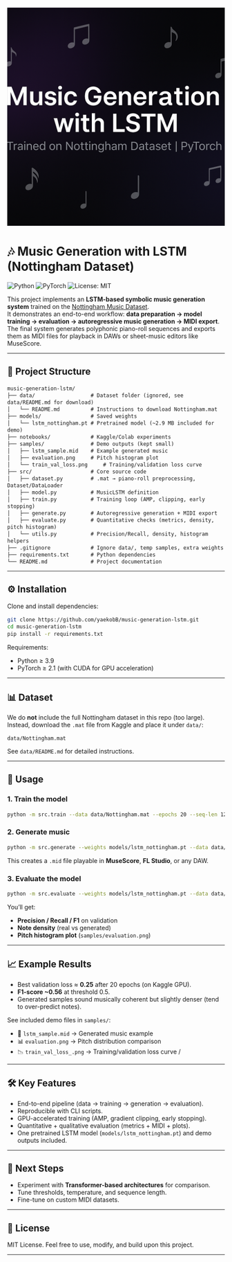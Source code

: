 <p align="center">
  <img src="samples/banner.png" alt="Music Generation with LSTM Banner" width="800"/>
</p>

# 🎶 Music Generation with LSTM (Nottingham Dataset)

![Python](https://img.shields.io/badge/python-3.9+-blue.svg)
![PyTorch](https://img.shields.io/badge/pytorch-2.1+-ee4c2c.svg)
![License: MIT](https://img.shields.io/badge/License-MIT-green.svg)

This project implements an **LSTM-based symbolic music generation system** trained on the [Nottingham Music Dataset](https://www.kaggle.com/datasets/eftimiepetre/nottingham-music).  
It demonstrates an end-to-end workflow: **data preparation → model training → evaluation → autoregressive music generation → MIDI export**.  
The final system generates polyphonic piano-roll sequences and exports them as MIDI files for playback in DAWs or sheet-music editors like MuseScore.

---

## 📂 Project Structure
```
music-generation-lstm/
├── data/                  # Dataset folder (ignored, see data/README.md for download)
│   └── README.md          # Instructions to download Nottingham.mat
├── models/                # Saved weights
│   └── lstm_nottingham.pt # Pretrained model (~2.9 MB included for demo)
├── notebooks/             # Kaggle/Colab experiments
├── samples/               # Demo outputs (kept small)
│   ├── lstm_sample.mid    # Example generated music
│   ├── evaluation.png     # Pitch histogram plot
│   └── train_val_loss.png     # Training/validation loss curve
├── src/                   # Core source code
│   ├── dataset.py         # .mat → piano-roll preprocessing, Dataset/DataLoader
│   ├── model.py           # MusicLSTM definition
│   ├── train.py           # Training loop (AMP, clipping, early stopping)
│   ├── generate.py        # Autoregressive generation + MIDI export
│   ├── evaluate.py        # Quantitative checks (metrics, density, pitch histogram)
│   └── utils.py           # Precision/Recall, density, histogram helpers
├── .gitignore             # Ignore data/, temp samples, extra weights
├── requirements.txt       # Python dependencies
└── README.md              # Project documentation
```

---

## ⚙️ Installation
Clone and install dependencies:
```bash
git clone https://github.com/yaekobB/music-generation-lstm.git
cd music-generation-lstm
pip install -r requirements.txt
```

Requirements:
- Python ≥ 3.9  
- PyTorch ≥ 2.1 (with CUDA for GPU acceleration)  

---

## 📊 Dataset
We do **not** include the full Nottingham dataset in this repo (too large).  
Instead, download the `.mat` file from Kaggle and place it under `data/`:

```
data/Nottingham.mat
```

See `data/README.md` for detailed instructions.

---

## 🚀 Usage

### 1. Train the model
```bash
python -m src.train --data data/Nottingham.mat --epochs 20 --seq-len 128 --batch-size 32 --lr 1e-5 --save models/lstm_nottingham.pt
```

### 2. Generate music
```bash
python -m src.generate --weights models/lstm_nottingham.pt --data data/Nottingham.mat --seed-index 0 --seed-len 192 --steps 512 --temperature 1.0 --threshold 0.5 --out samples/lstm_sample.mid
```

This creates a `.mid` file playable in **MuseScore**, **FL Studio**, or any DAW.

### 3. Evaluate the model
```bash
python -m src.evaluate --weights models/lstm_nottingham.pt --data data/Nottingham.mat --seq-len 128 --batch-size 32 --seed-index 0 --seed-len 192 --steps 512 --temperature 1.0 --threshold 0.50 --plot samples/evaluation.png
```

You’ll get:
- **Precision / Recall / F1** on validation  
- **Note density** (real vs generated)  
- **Pitch histogram plot** (`samples/evaluation.png`)  

---

## 📈 Example Results
- Best validation loss ≈ **0.25** after 20 epochs (on Kaggle GPU).  
- **F1-score ~0.56** at threshold 0.5.  
- Generated samples sound musically coherent but slightly denser (tend to over-predict notes).  

See included demo files in `samples/`:  
- 🎵 `lstm_sample.mid` → Generated music example  
- 📊 `evaluation.png` → Pitch distribution comparison  
- 📉 `train_val_loss_.png` → Training/validation loss curve /  

---

## 🛠️ Key Features
- End-to-end pipeline (data → training → generation → evaluation).  
- Reproducible with CLI scripts.  
- GPU-accelerated training (AMP, gradient clipping, early stopping).  
- Quantitative + qualitative evaluation (metrics + MIDI + plots).  
- One pretrained LSTM model (`models/lstm_nottingham.pt`) and demo outputs included.  

---

## 📌 Next Steps
- Experiment with **Transformer-based architectures** for comparison.  
- Tune thresholds, temperature, and sequence length.  
- Fine-tune on custom MIDI datasets.  

---

## 📜 License
MIT License.  Feel free to use, modify, and build upon this project.

---